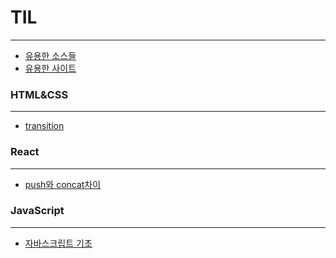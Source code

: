 # TIL
- - -
- [유용한 소스들](Sources.md)
- [유용한 사이트](Site.md)
### HTML&CSS
- - -
- [transition](HTML&CSS/transition.md)
### React
- - -
- [push와 concat차이](React/Push&Concat.md)
### JavaScript
- - -
- [자바스크립트 기초](Basic.md)

